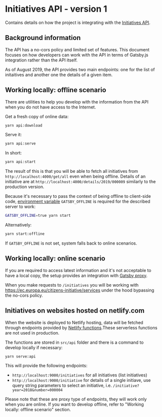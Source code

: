 # Initiatives API - version 1

Contains details on how the project is integrating with the [Initiatives API](https://ec.europa.eu/citizens-initiative/services/initiative/get/all).

## Background information

The API has a no-cors policy and limited set of features. This document focuses on how developers can work with the API in terms of Gatsby.js integration rather than the API itself.

As of August 2019, the API provides two main endpoints: one for the list of initaitives and another one the details of a given item.

## Working locally: offline scenario

There are utilities to help you develop with the information from the API when you do not have access to the Internet.

Get a fresh copy of online data:

```sh
yarn api:download
```

Serve it:

```sh
yarn api:serve
```

In short:

```sh
yarn api:start
```

The result of this is that you will be able to fetch all initiatives from `http://localhost:4000/get/all` even when being offline. Details of an initiative are at `http://localhost:4000/details/2019/000009` similarly to the production version.

Because it's necessary to pass the context of being offline to client-side code, [environment variable](https://www.gatsbyjs.org/docs/environment-variables/) `GATSBY_OFFLINE` is required for the described server to work:

```sh
GATSBY_OFFLINE=true yarn start
```

Alternatively:

```sh
yarn start:offline
```

If `GATSBY_OFFLINE` is not set, system falls back to online scenarios.

## Working locally: online scenario

If you are required to access latest information and it's not acceptable to have a local copy, the setup provides an integration with [Gatsby proxy](https://www.gatsbyjs.org/docs/api-proxy/).

When you make requests to `/initiatives` you will be working with https://ec.europa.eu/citizens-initiative/services under the hood bypassing the no-cors policy.

## Initiatives on websites hosted on netlify.com

When the website is deployed to Netlify hosting, data will be fetched through endpoints provided by [Netlify functions](https://www.netlify.com/docs/functions/).These serverless functions are not used in production.

The functions are stored in `src/api` folder and there is a command to develop locally if necessary:

```sh
yarn serve:api
```

This will provide the following endpoints:

- `http://localhost:9000/initiatives` for all initiatives (list initiatives)
- `http://localhost:9000/initiative` for details of a single initiave, use query string parameters to select an initiative, i.e. `/initiative?year=2018&number=000004`

Please note that these are proxy type of endpoints, they will work only when you are online. If you want to develop offline, refer to "Working locally: offline scenario" section.
